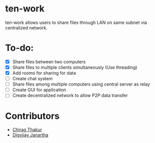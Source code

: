 # ten-work
ten-work allows users to share files through LAN on same subnet via centralized network.

# To-do:
- [x] Share files between two computers
- [x] Share files to multiple clients simultaneously (Use threading)
- [x] Add rooms for sharing for data
- [ ] Create chat system
- [ ] Share files among multiple computers using central server as relay
- [ ] Create GUI for application
- [ ] Create decentralized network to allow P2P data transfer

# Contributors
- [Chirag Thakur](https://github.com/chirag11032000)
- [Digvijay Janartha](https://github.com/digu-007)
